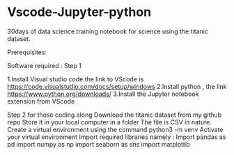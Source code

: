 # Vscode-Jupyter-python
30days of data science training notebook for science using the titanic dataset.

Prerequisites:

Software required :
Step 1 

1.Install Visual studio code the link to VScode is https://code.visualstudio.com/docs/setup/windows
2.Install python , the link  https://www.python.org/downloads/
3.Install the Jupyter notebook extension from VScode 

Step 2 for those coding along 
Download the titanic  dataset from my github repo 
Store it in your local computer in a folder
The file is CSV in nature. 
Create a virtual environment using the command python3 -m venv <nameofenv>
 Activate your virtual environment
Import required libraries namely :
Import pandas as pd
import numpy as np
import seaborn as sns
import matplotlib 

